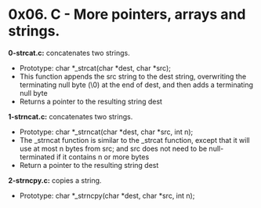 # 0x06. C - More pointers, arrays and strings.

**0-strcat.c:** concatenates two strings.

- Prototype: char *_strcat(char *dest, char *src);
- This function appends the src string to the dest string, overwriting the terminating null byte (\0) at the end of dest, and then adds a terminating null byte
- Returns a pointer to the resulting string dest

**1-strncat.c:** concatenates two strings.

- Prototype: char *_strncat(char *dest, char *src, int n);
- The _strncat function is similar to the _strcat function, except that
        it will use at most n bytes from src; and
        src does not need to be null-terminated if it contains n or more bytes
- Return a pointer to the resulting string dest

**2-strncpy.c:** copies a string.

- Prototype: char *_strncpy(char *dest, char *src, int n);